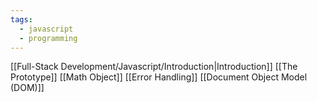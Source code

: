 ```yaml
---
tags:
  - javascript
  - programming
---
```

[[Full-Stack Development/Javascript/Introduction|Introduction]]
[[The Prototype]]
[[Math Object]]
[[Error Handling]]
[[Document Object Model (DOM)]]
